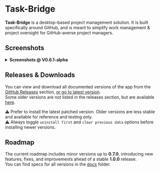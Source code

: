 # Task-Bridge

**Task-Bridge** is a desktop-based project management solution. It is built specifically around GitHub, and is meant to simplify work management & project oversight for GitHub-averse project managers.

## Screenshots

<details>
<summary><strong>Screenshots @ V0.6.1-alpha</strong></summary>

<br/>

<table>
  <tr>
    <td align="center" width="50%">
      <img src="./doc/screenshots/0-sign-in.png" width="90%"/><br/>
      <em>Sign In – authorize Task-Bridge</em>
    </td>
    <td align="center" width="50%">
      <img src="./doc/screenshots/1-home-screen.png" width="90%"/><br/>
      <em>Home – welcome notes and actions</em>
    </td>
  </tr>
  <tr>
    <td align="center">
      <img src="./doc/screenshots/2-new-project-wizard.png" width="90%"/><br/>
      <em>New Project Wizard – project creation</em>
    </td>
    <td align="center">
      <img src="./doc/screenshots/3-team-selector-in-new-project-wizard.png" width="90%"/><br/>
      <em>Team Selector – GitHub collaborator invitations</em>
    </td>
  </tr>
  <tr>
    <td align="center">
      <img src="./doc/screenshots/4-all-projects-view-screen.png" width="90%"/><br/>
      <em>All Projects – local and synced</em>
    </td>
    <td align="center">
      <img src="./doc/screenshots/5-project-dashboard.png" width="90%"/><br/>
      <em>Dashboard – main project view</em>
    </td>
  </tr>
  <tr>
    <td align="center">
      <img src="./doc/screenshots/6-project-dashboard-with-expanded-task.png" width="90%"/><br/>
      <em>Dashboard – expanded task view</em>
    </td>
    <td align="center">
      <img src="./doc/screenshots/7-project-dashboard-with-expanded-task-context-menu.png" width="90%"/><br/>
      <em>Task Actions – task context menu</em>
    </td>
  </tr>
  <tr>
    <td align="center">
      <img src="./doc/screenshots/8-draft-task-creation-modal.png" width="90%"/><br/>
      <em>Draft Modal – draft task input</em>
    </td>
    <td align="center">
      <img src="./doc/screenshots/9-task-creation-modal.png" width="90%"/><br/>
      <em>Task Modal – task creation and assignment</em>
    </td>
  </tr>
  <tr>
    <td align="center">
      <img src="./doc/screenshots/10-app-preferences-global-project-sync-interval.png" width="90%"/><br/>
      <em>Preferences – global project sync interval</em>
    </td>
    <td align="center">
      <img src="./doc/screenshots/11-project-settings-general.png" width="90%"/><br/>
      <em>Project Settings – general options</em>
    </td>
  </tr>
  <tr>
    <td align="center">
      <img src="./doc/screenshots/12-project-settings-team-management.png" width="90%"/><br/>
      <em>Project Settings – team management</em>
    </td>
    <td align="center">
      <img src="./doc/screenshots/13-project-settings-sync-interval.png" width="90%"/><br/>
      <em>Project Settings – sync interval</em>
    </td>
  </tr>
  <tr>
    <td align="center">
      <img src="./doc/screenshots/14-project-settings-delete-options.png" width="90%"/><br/>
      <em>Project Settings – delete options</em>
    </td>
    <td align="center">
      <img src="./doc/screenshots/15-project-analytics.png" width="90%"/><br/>
      <em>Project Analytics – insights and stats</em>
    </td>
  </tr>
</table>

</details>

## Releases & Downloads

You can view and download all documented versions of the app from the [GitHub Releases](https://github.com/russellgn/task-bridge/releases) section, [or go to latest version](https://github.com/russellgn/task-bridge/releases/latest). <br/>
Some older versions are not listed in the releases section, but are available [here](https://drive.google.com/drive/folders/1i988b_XsgcZ_Q5wK7dM5CCH7DYNJDwfV?usp=sharing).

⚠️ Prefer to install the latest patched version. Older versions are less stable and available for reference and testing only.  
⚠️ Always toggle `uninstall first` and `clear previous data` options before installing newer versions.

## Roadmap

The current roadmap includes minor versions up to **0.7.0**, introducing new features, fixes, and improvements ahead of a stable **1.0.0** release. <br/>
You can find specs for all versions in the [docs](https://github.com/RussellGN/Task-Bridge/tree/v0.2.2-alpha/doc) folder.

